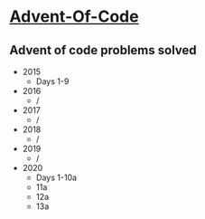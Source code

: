 # [Advent-Of-Code](adventofcode.com)

## Advent of code problems solved
* 2015
    * Days 1-9
* 2016
    * /
* 2017
    * /
* 2018
    * /
* 2019
    * /
* 2020
    * Days 1-10a
    * 11a
    * 12a
    * 13a
